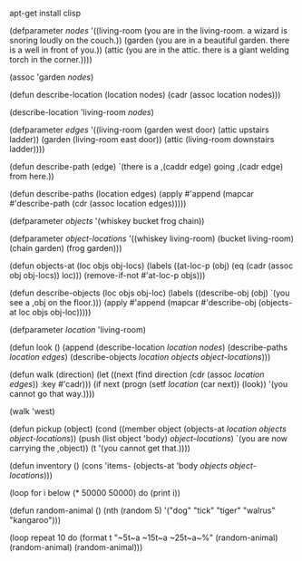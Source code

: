 apt-get install clisp


(defparameter *nodes* '((living-room (you are in the living-room.
a wizard is snoring loudly on the couch.))
(garden (you are in a beautiful garden.
there is a well in front of you.))
(attic (you are in the attic.
there is a giant welding torch in the corner.))))

(assoc 'garden *nodes*)

(defun describe-location (location nodes)
(cadr (assoc location nodes)))

(describe-location 'living-room *nodes*)

(defparameter *edges* '((living-room (garden west door)
(attic upstairs ladder))
(garden (living-room east door))
(attic (living-room downstairs ladder))))



(defun describe-path (edge)
`(there is a ,(caddr edge) going ,(cadr edge) from here.))

(defun describe-paths (location edges)
(apply #'append (mapcar #'describe-path (cdr (assoc location edges)))))

(defparameter *objects* '(whiskey bucket frog chain))

(defparameter *object-locations* '((whiskey living-room)
(bucket living-room)
(chain garden)
(frog garden)))



(defun objects-at (loc objs obj-locs)
(labels ((at-loc-p (obj)
(eq (cadr (assoc obj obj-locs)) loc)))
(remove-if-not #'at-loc-p objs)))


(defun describe-objects (loc objs obj-loc)
(labels ((describe-obj (obj)
`(you see a ,obj on the floor.)))
(apply #'append (mapcar #'describe-obj (objects-at loc objs obj-loc)))))

(defparameter *location* 'living-room)

(defun look ()
(append (describe-location *location* *nodes*)
(describe-paths *location* *edges*)
(describe-objects *location* *objects* *object-locations*)))



(defun walk (direction)
(let ((next (find direction
(cdr (assoc *location* *edges*))
:key #'cadr)))
(if next
(progn (setf *location* (car next))
(look))
'(you cannot go that way.))))

(walk 'west)

(defun pickup (object)
(cond ((member object
(objects-at *location* *objects* *object-locations*))
(push (list object 'body) *object-locations*)
`(you are now carrying the ,object))
(t '(you cannot get that.))))

(defun inventory ()
(cons 'items- (objects-at 'body *objects* *object-locations*)))

(loop for i
below (* 50000 50000)
do (print i))

(defun random-animal ()
(nth (random 5) '("dog" "tick" "tiger" "walrus" "kangaroo")))

(loop repeat 10
do (format t "~5t~a ~15t~a ~25t~a~%"
(random-animal)
(random-animal)
(random-animal)))

